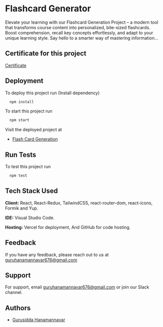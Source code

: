 
# Flashcard Generator

Elevate your learning with our Flashcard Generation Project – a modern tool that transforms course content into personalized, bite-sized flashcards. Boost comprehension, recall key concepts effortlessly, and adapt to your unique learning style. Say hello to a smarter way of mastering information...

## Certificate for this project

  [Certificate](https://certificates.almabetter.com/en/verify/08216973909030)

## Deployment

To deploy this project run (Install dependency)

```bash
  npm install
```

To start this project run

```bash
  npm start
```

Visit the deployed project at

- [Flash Card Generation](https://flashcardd.vercel.app)


## Run Tests

To test this project run

```bash
  npm test
```


    
## Tech Stack Used

**Client:** React, React-Redux, TailwindCSS, react-router-dom, react-icons, Formik and Yup.

**IDE:** Visual Studio Code.

**Hosting:** Vercel for deployment, And GitHub for code hosting.
## Feedback

If you have any feedback, please reach out to us at guruhanamannavar676@gmail.com

## Support

For support, email guruhanamannavar676@gmail.com or join our Slack channel.


## Authors

- [Gurusidda Hanamannavar](https://github.com/dreamboyguru)
